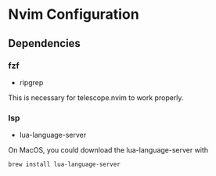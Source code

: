 # Nvim Configuration

## Dependencies

### fzf

- ripgrep

This is necessary for telescope.nvim to work properly.

### lsp

- lua-language-server

On MacOS, you could download the lua-language-server with

```bash
brew install lua-language-server
```

